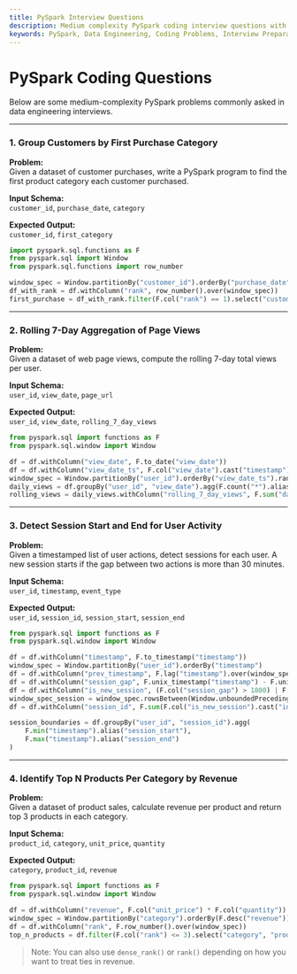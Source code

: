 ```yaml
---
title: PySpark Interview Questions
description: Medium complexity PySpark coding interview questions with solutions for data engineering roles.
keywords: PySpark, Data Engineering, Coding Problems, Interview Preparation, Big Data, Spark SQL, Window Functions
---
```


# PySpark Coding Questions

Below are some medium-complexity PySpark problems commonly asked in data engineering interviews.

---

### 1. Group Customers by First Purchase Category

**Problem:**  
Given a dataset of customer purchases, write a PySpark program to find the first product category each customer purchased.

**Input Schema:**  
`customer_id`, `purchase_date`, `category`

**Expected Output:**  
`customer_id`, `first_category`

```python
import pyspark.sql.functions as F
from pyspark.sql import Window
from pyspark.sql.functions import row_number

window_spec = Window.partitionBy("customer_id").orderBy("purchase_date")
df_with_rank = df.withColumn("rank", row_number().over(window_spec))
first_purchase = df_with_rank.filter(F.col("rank") == 1).select("customer_id", "category").withColumnRenamed("category", "first_category")
```

---

### 2. Rolling 7-Day Aggregation of Page Views

**Problem:**  
Given a dataset of web page views, compute the rolling 7-day total views per user.

**Input Schema:**  
`user_id`, `view_date`, `page_url`

**Expected Output:**  
`user_id`, `view_date`, `rolling_7_day_views`

```python
from pyspark.sql import functions as F
from pyspark.sql.window import Window

df = df.withColumn("view_date", F.to_date("view_date"))
df = df.withColumn("view_date_ts", F.col("view_date").cast("timestamp").cast("long"))
window_spec = Window.partitionBy("user_id").orderBy("view_date_ts").rangeBetween(-6 * 86400, 0)
daily_views = df.groupBy("user_id", "view_date").agg(F.count("*").alias("daily_views"))
rolling_views = daily_views.withColumn("rolling_7_day_views", F.sum("daily_views").over(window_spec))
```

---

### 3. Detect Session Start and End for User Activity

**Problem:**  
Given a timestamped list of user actions, detect sessions for each user. A new session starts if the gap between two actions is more than 30 minutes.

**Input Schema:**  
`user_id`, `timestamp`, `event_type`

**Expected Output:**  
`user_id`, `session_id`, `session_start`, `session_end`

```python
from pyspark.sql import functions as F
from pyspark.sql.window import Window

df = df.withColumn("timestamp", F.to_timestamp("timestamp"))
window_spec = Window.partitionBy("user_id").orderBy("timestamp")
df = df.withColumn("prev_timestamp", F.lag("timestamp").over(window_spec))
df = df.withColumn("session_gap", F.unix_timestamp("timestamp") - F.unix_timestamp("prev_timestamp"))
df = df.withColumn("is_new_session", (F.col("session_gap") > 1800) | F.col("session_gap").isNull())
window_spec_session = window_spec.rowsBetween(Window.unboundedPreceding, 0)
df = df.withColumn("session_id", F.sum(F.col("is_new_session").cast("int")).over(window_spec_session))

session_boundaries = df.groupBy("user_id", "session_id").agg(
    F.min("timestamp").alias("session_start"),
    F.max("timestamp").alias("session_end")
)
```

---

### 4. Identify Top N Products Per Category by Revenue

**Problem:**  
Given a dataset of product sales, calculate revenue per product and return top 3 products in each category.

**Input Schema:**  
`product_id`, `category`, `unit_price`, `quantity`

**Expected Output:**  
`category`, `product_id`, `revenue`

```python
from pyspark.sql import functions as F
from pyspark.sql.window import Window

df = df.withColumn("revenue", F.col("unit_price") * F.col("quantity"))
window_spec = Window.partitionBy("category").orderBy(F.desc("revenue"))
df = df.withColumn("rank", F.row_number().over(window_spec))
top_n_products = df.filter(F.col("rank") <= 3).select("category", "product_id", "revenue")
```

> Note: You can also use `dense_rank()` or `rank()` depending on how you want to treat ties in revenue.
